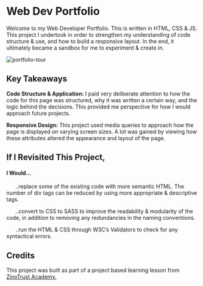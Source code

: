 # Web Dev Portfolio

Welcome to my Web Developer Portfolio. This is written in HTML, CSS & JS. This project I undertook in order to strengthen my understanding of code structure & use, and how to build a responsive layout. In the end, it ultimately became a sandbox for me to experiment & create in.

![portfolio-tour](https://user-images.githubusercontent.com/64343445/165014072-d4af5deb-0db8-4d01-aa82-8ad41d04dddb.gif)

## Key Takeaways


**Code Structure & Application:** I paid very deliberate attention to how the code for this page was structured, why it was written a certain way, and the logic behind the decisions. This provided me perspective for how I would approach future projects.

**Responsive Design:** This project used media queries to approach how the page is displayed on varying screen sizes. A lot was gained by viewing how these attributes altered the appearance and layout of the page.

## If I Revisited This Project, 
#### I Would...

&nbsp;&nbsp;&nbsp;&nbsp;&nbsp;&nbsp;..replace some of the existing code with more semantic HTML. The number of div tags can be reduced by using more appropriate & descriptive tags.

&nbsp;&nbsp;&nbsp;&nbsp;&nbsp;&nbsp;..convert to CSS to SASS to improve the readability & modularity of the code, in addition to removing any redundancies in the naming conventions.

&nbsp;&nbsp;&nbsp;&nbsp;&nbsp;&nbsp;..run the HTML & CSS through W3C’s Validators to check for any syntactical errors.

## Credits

This project was built as part of a project based learning lesson from [ZinoTrust Academy.](https://www.youtube.com/watch?v=Dl2mqs1mfZo)

